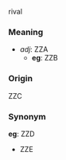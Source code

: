 rival
### Meaning
+ _adj_: ZZA
    + __eg__: ZZB

### Origin

ZZC

### Synonym

__eg__: ZZD

+ ZZE


